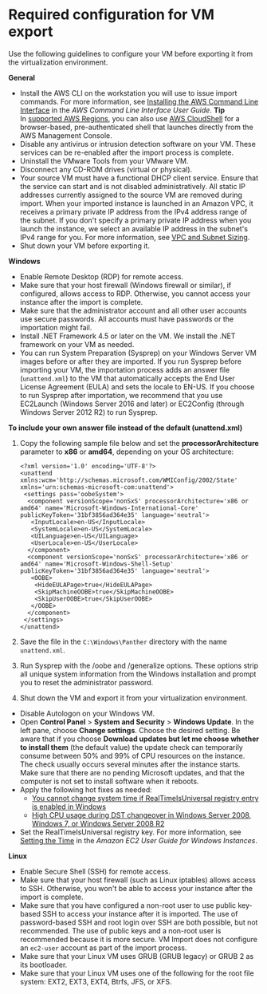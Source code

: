 # Required configuration for VM export<a name="prepare-vm-image"></a>

Use the following guidelines to configure your VM before exporting it from the virtualization environment\.

**General**
+ Install the AWS CLI on the workstation you will use to issue import commands\. For more information, see [Installing the AWS Command Line Interface](https://docs.aws.amazon.com/cli/latest/userguide/installing.html) in the *AWS Command Line Interface User Guide*\.
**Tip**  
In [ supported AWS Regions](https://docs.aws.amazon.com/cloudshell/latest/userguide/supported-aws-regions.html), you can also use [AWS CloudShell](https://docs.aws.amazon.com/cloudshell/latest/userguide/welcome.html) for a browser\-based, pre\-authenticated shell that launches directly from the AWS Management Console\.
+ Disable any antivirus or intrusion detection software on your VM\. These services can be re\-enabled after the import process is complete\.
+ Uninstall the VMware Tools from your VMware VM\.
+ Disconnect any CD\-ROM drives \(virtual or physical\)\.
+ Your source VM must have a functional DHCP client service\. Ensure that the service can start and is not disabled administratively\. All static IP addresses currently assigned to the source VM are removed during import\. When your imported instance is launched in an Amazon VPC, it receives a primary private IP address from the IPv4 address range of the subnet\. If you don't specify a primary private IP address when you launch the instance, we select an available IP address in the subnet's IPv4 range for you\. For more information, see [VPC and Subnet Sizing](https://docs.aws.amazon.com/vpc/latest/userguide/VPC_Subnets.html#VPC_Sizing)\.
+ Shut down your VM before exporting it\.

**Windows**
+ Enable Remote Desktop \(RDP\) for remote access\.
+ Make sure that your host firewall \(Windows firewall or similar\), if configured, allows access to RDP\. Otherwise, you cannot access your instance after the import is complete\.
+ Make sure that the administrator account and all other user accounts use secure passwords\. All accounts must have passwords or the importation might fail\.
+ Install \.NET Framework 4\.5 or later on the VM\. We install the \.NET framework on your VM as needed\.
+ You can run System Preparation \(Sysprep\) on your Windows Server VM images before or after they are imported\. If you run Sysprep before importing your VM, the importation process adds an answer file \(`unattend.xml`\) to the VM that automatically accepts the End User License Agreement \(EULA\) and sets the locale to EN\-US\. If you choose to run Sysprep after importation, we recommend that you use EC2Launch \(Windows Server 2016 and later\) or EC2Config \(through Windows Server 2012 R2\) to run Sysprep\.

**To include your own answer file instead of the default \(unattend\.xml\)**

  1. Copy the following sample file below and set the **processorArchitecture** parameter to **x86** or **amd64**, depending on your OS architecture:

     ```
     <?xml version='1.0' encoding='UTF-8'?>
     <unattend xmlns:wcm='http://schemas.microsoft.com/WMIConfig/2002/State' xmlns='urn:schemas-microsoft-com:unattend'>
      <settings pass='oobeSystem'>
       <component versionScope='nonSxS' processorArchitecture='x86 or amd64' name='Microsoft-Windows-International-Core' publicKeyToken='31bf3856ad364e35' language='neutral'>
        <InputLocale>en-US</InputLocale>
        <SystemLocale>en-US</SystemLocale>
        <UILanguage>en-US</UILanguage>
        <UserLocale>en-US</UserLocale>
       </component> 
       <component versionScope='nonSxS' processorArchitecture='x86 or amd64' name='Microsoft-Windows-Shell-Setup' publicKeyToken='31bf3856ad364e35' language='neutral'>
        <OOBE>
         <HideEULAPage>true</HideEULAPage>
         <SkipMachineOOBE>true</SkipMachineOOBE>
         <SkipUserOOBE>true</SkipUserOOBE>
        </OOBE>
       </component>
      </settings>
     </unattend>
     ```

  1. Save the file in the `C:\Windows\Panther` directory with the name `unattend.xml`\.

  1. Run Sysprep with the /oobe and /generalize options\. These options strip all unique system information from the Windows installation and prompt you to reset the administrator password\.

  1. Shut down the VM and export it from your virtualization environment\.
+ Disable Autologon on your Windows VM\.
+ Open **Control Panel** > **System and Security** > **Windows Update**\. In the left pane, choose **Change settings**\. Choose the desired setting\. Be aware that if you choose **Download updates but let me choose whether to install them** \(the default value\) the update check can temporarily consume between 50% and 99% of CPU resources on the instance\. The check usually occurs several minutes after the instance starts\. Make sure that there are no pending Microsoft updates, and that the computer is not set to install software when it reboots\.
+ Apply the following hot fixes as needed:
  + [You cannot change system time if RealTimeIsUniversal registry entry is enabled in Windows](https://support.microsoft.com/en-us/help/2922223/you-cannot-change-system-time-if-realtimeisuniversal-registry-entry-is)
  + [High CPU usage during DST changeover in Windows Server 2008, Windows 7, or Windows Server 2008 R2](https://support.microsoft.com/en-us/help/2800213/high-cpu-usage-during-dst-changeover-in-windows-server-2008-windows-7)
+ Set the RealTimeIsUniversal registry key\. For more information, see [Setting the Time](https://docs.aws.amazon.com/AWSEC2/latest/WindowsGuide/windows-set-time.html) in the *Amazon EC2 User Guide for Windows Instances*\.

**Linux**
+ Enable Secure Shell \(SSH\) for remote access\.
+ Make sure that your host firewall \(such as Linux iptables\) allows access to SSH\. Otherwise, you won't be able to access your instance after the import is complete\.
+ Make sure that you have configured a non\-root user to use public key\-based SSH to access your instance after it is imported\. The use of password\-based SSH and root login over SSH are both possible, but not recommended\. The use of public keys and a non\-root user is recommended because it is more secure\. VM Import does not configure an `ec2-user` account as part of the import process\.
+ Make sure that your Linux VM uses GRUB \(GRUB legacy\) or GRUB 2 as its bootloader\.
+ Make sure that your Linux VM uses one of the following for the root file system: EXT2, EXT3, EXT4, Btrfs, JFS, or XFS\.